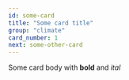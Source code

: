 ```yaml
---
id: some-card
title: "Some card title"
group: "climate"
card_number: 1
next: some-other-card
---
```


Some card body with **bold** and _ital_
